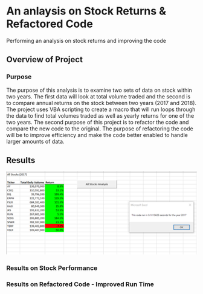# An anlaysis on Stock Returns & Refactored Code
Performing an analysis on stock returns and improving the code

## Overview of Project
### Purpose
The purpose of this analysis is to examine two sets of data on stock within two years. The first data will look at total volume traded and the second is to compare annual returns on the stock between two years (2017 and 2018). The project uses VBA scripting to create a macro that will run loops through the data to find total volumes traded as well as yearly returns for one of the two years. The second purpose of this project is to refactor the code and compare the new code to the original. The purpose of refactoring the code will be to improve efficiency and make the code better enabled to handle larger amounts of data. 

## Results
![VBA_Challenge_2017.png.png](VBA_Challenge_2017.png.png)
### Results on Stock Performance

### Results on Refactored Code - Improved Run Time
